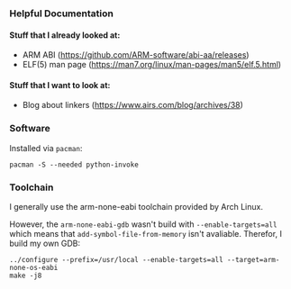 ### Helpful Documentation

#### Stuff that I already looked at:

  - ARM ABI (https://github.com/ARM-software/abi-aa/releases)
  - ELF(5) man page (https://man7.org/linux/man-pages/man5/elf.5.html)

#### Stuff that I want to look at:

  - Blog about linkers (https://www.airs.com/blog/archives/38)

### Software

Installed via `pacman`:

~~~none
pacman -S --needed python-invoke
~~~

### Toolchain

I generally use the arm-none-eabi toolchain provided by Arch Linux.

However, the `arm-none-eabi-gdb` wasn't build with `--enable-targets=all` which means
that `add-symbol-file-from-memory` isn't avaliable. Therefor, I build my own GDB:

~~~none
../configure --prefix=/usr/local --enable-targets=all --target=arm-none-os-eabi
make -j8
~~~
